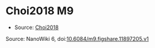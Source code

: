 <a name="material" />

# Choi2018 M9
<script type="application/ld+json">
  {
    "@context": "https://schema.org/",
    "@type": "ChemicalSubstance",
    "@id": "https://egonw.github.io/nanowiki/nanowiki520.html#material",
    "http://purl.org/dc/terms/conformsTo":
      {
        "@type": "CreativeWork",
        "@id": "https://bioschemas.org/profiles/ChemicalSubstance/0.4-RELEASE/"
      },
    "identfier": "520",
    "name": "Choi2018 M9",
    "url": "https://egonw.github.io/nanowiki/nanowiki520.html#material",
    "sameAs": "http://127.0.0.1/mediawiki/index.php/Special:URIResolver/Choi2018_M9"
  }
</script>


* Source: [Choi2018](articleChoi2018.md)


Source: NanoWiki 6, doi:[10.6084/m9.figshare.11897205.v1](https://doi.org/10.6084/m9.figshare.11897205.v1)
